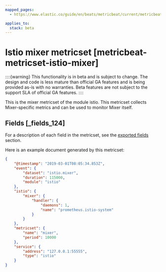 ```yaml
---
mapped_pages:
  - https://www.elastic.co/guide/en/beats/metricbeat/current/metricbeat-metricset-istio-mixer.html

applies_to:
  stack: beta
---
```


# Istio mixer metricset [metricbeat-metricset-istio-mixer]

::::{warning}
This functionality is in beta and is subject to change. The design and code is less mature than official GA features and is being provided as-is with no warranties. Beta features are not subject to the support SLA of official GA features.
::::


This is the mixer metricset of the module istio. This metricset collects Mixer-specific metrics and can be used to monitor Mixer itself.

## Fields [_fields_124]

For a description of each field in the metricset, see the [exported fields](/reference/metricbeat/exported-fields-istio.md) section.

Here is an example document generated by this metricset:

```json
{
    "@timestamp": "2019-03-01T08:05:34.853Z",
    "event": {
        "dataset": "istio.mixer",
        "duration": 115000,
        "module": "istio"
    },
    "istio": {
        "mixer": {
            "handler": {
                "daemons": 1,
                "name": "prometheus.istio-system"
            }
        }
    },
    "metricset": {
        "name": "mixer",
        "period": 10000
    },
    "service": {
        "address": "127.0.0.1:55555",
        "type": "istio"
    }
}
```


